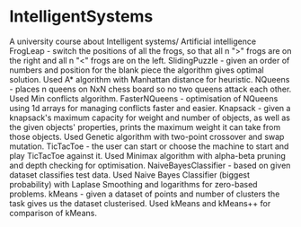 # IntelligentSystems
 A university course about Intelligent systems/ Artificial intelligence
FrogLeap - switch the positions of all the frogs, so that all n ">" frogs are on the right and all n "<" frogs are on the left.
SlidingPuzzle - given an order of numbers and position for the blank piece the algorithm gives optimal solution. Used A* algorithm with Manhattan distance for heuristic.
NQueens - places n queens on NxN chess board so no two queens attack each other. Used Min conflicts algorithm.
FasterNQueens - optimisation of NQueens using 1d arrays for managing conflicts faster and easier.
Knapsack - given a knapsack's maximum capacity for weight and number of objects, as well as the given objects' properties, prints the maximum weight it can take from those objects. Used Genetic algorithm with two-point crossover and swap mutation.
TicTacToe - the user can start or choose the machine to start and play TicTacToe against it. Used Minimax algorithm with alpha-beta pruning and depth checking for optimisation.
NaiveBayesClassifier - based on given dataset classifies test data. Used Naive Bayes Classifier (biggest probability) with Laplase Smoothing and logarithms for zero-based problems.
kMeans - given a dataset of points and number of clusters the task gives us the dataset clusterised. Used kMeans and kMeans++ for comparison of kMeans.
